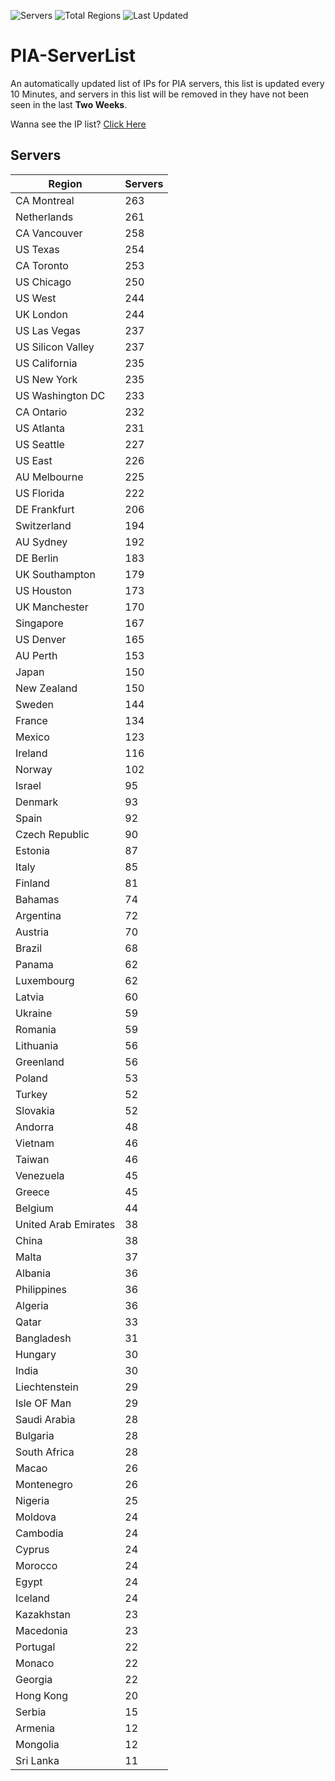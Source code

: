 ![Servers](https://img.shields.io/badge/Servers-9,910-darkgreen)
![Total Regions](https://img.shields.io/badge/Total_Regions-97-darkgreen)
![Last Updated](https://img.shields.io/badge/Last_Updated-April_29_2024_03:00_EDT-darkgreen)

# PIA-ServerList
An automatically updated list of IPs for PIA servers, this list is updated every 10 Minutes, and servers in this list will be removed in they have not been seen in the last **Two Weeks**.

Wanna see the IP list? [Click Here](./servers.json)

## Servers
| Region               | Servers |
|----------------------|---------|
| CA Montreal | 263 |
| Netherlands | 261 |
| CA Vancouver | 258 |
| US Texas | 254 |
| CA Toronto | 253 |
| US Chicago | 250 |
| US West | 244 |
| UK London | 244 |
| US Las Vegas | 237 |
| US Silicon Valley | 237 |
| US California | 235 |
| US New York | 235 |
| US Washington DC | 233 |
| CA Ontario | 232 |
| US Atlanta | 231 |
| US Seattle | 227 |
| US East | 226 |
| AU Melbourne | 225 |
| US Florida | 222 |
| DE Frankfurt | 206 |
| Switzerland | 194 |
| AU Sydney | 192 |
| DE Berlin | 183 |
| UK Southampton | 179 |
| US Houston | 173 |
| UK Manchester | 170 |
| Singapore | 167 |
| US Denver | 165 |
| AU Perth | 153 |
| Japan | 150 |
| New Zealand | 150 |
| Sweden | 144 |
| France | 134 |
| Mexico | 123 |
| Ireland | 116 |
| Norway | 102 |
| Israel | 95 |
| Denmark | 93 |
| Spain | 92 |
| Czech Republic | 90 |
| Estonia | 87 |
| Italy | 85 |
| Finland | 81 |
| Bahamas | 74 |
| Argentina | 72 |
| Austria | 70 |
| Brazil | 68 |
| Panama | 62 |
| Luxembourg | 62 |
| Latvia | 60 |
| Ukraine | 59 |
| Romania | 59 |
| Lithuania | 56 |
| Greenland | 56 |
| Poland | 53 |
| Turkey | 52 |
| Slovakia | 52 |
| Andorra | 48 |
| Vietnam | 46 |
| Taiwan | 46 |
| Venezuela | 45 |
| Greece | 45 |
| Belgium | 44 |
| United Arab Emirates | 38 |
| China | 38 |
| Malta | 37 |
| Albania | 36 |
| Philippines | 36 |
| Algeria | 36 |
| Qatar | 33 |
| Bangladesh | 31 |
| Hungary | 30 |
| India | 30 |
| Liechtenstein | 29 |
| Isle OF Man | 29 |
| Saudi Arabia | 28 |
| Bulgaria | 28 |
| South Africa | 28 |
| Macao | 26 |
| Montenegro | 26 |
| Nigeria | 25 |
| Moldova | 24 |
| Cambodia | 24 |
| Cyprus | 24 |
| Morocco | 24 |
| Egypt | 24 |
| Iceland | 24 |
| Kazakhstan | 23 |
| Macedonia | 23 |
| Portugal | 22 |
| Monaco | 22 |
| Georgia | 22 |
| Hong Kong | 20 |
| Serbia | 15 |
| Armenia | 12 |
| Mongolia | 12 |
| Sri Lanka | 11 |